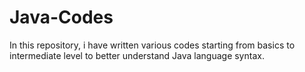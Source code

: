 # Java-Codes
In this repository, i have written various  codes starting from basics to intermediate level to better understand Java language syntax. 

